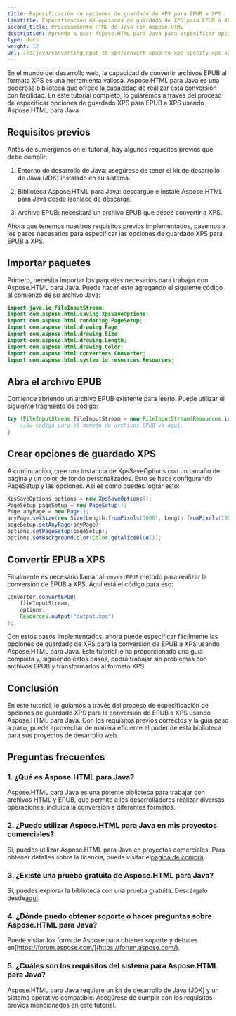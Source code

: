 ```yaml
---
title: Especificación de opciones de guardado de XPS para EPUB a XPS
linktitle: Especificación de opciones de guardado de XPS para EPUB a XPS
second_title: Procesamiento HTML de Java con Aspose.HTML
description: Aprenda a usar Aspose.HTML para Java para especificar opciones de guardado XPS para EPUB a XPS en este tutorial paso a paso. Convierta archivos EPUB sin problemas.
type: docs
weight: 12
url: /es/java/converting-epub-to-xps/convert-epub-to-xps-specify-xps-save-options/
---
```

En el mundo del desarrollo web, la capacidad de convertir archivos EPUB al formato XPS es una herramienta valiosa. Aspose.HTML para Java es una poderosa biblioteca que ofrece la capacidad de realizar esta conversión con facilidad. En este tutorial completo, lo guiaremos a través del proceso de especificar opciones de guardado XPS para EPUB a XPS usando Aspose.HTML para Java.

## Requisitos previos

Antes de sumergirnos en el tutorial, hay algunos requisitos previos que debe cumplir:

1. Entorno de desarrollo de Java: asegúrese de tener el kit de desarrollo de Java (JDK) instalado en su sistema.

2.  Biblioteca Aspose.HTML para Java: descargue e instale Aspose.HTML para Java desde la[enlace de descarga](https://releases.aspose.com/html/java/).

3. Archivo EPUB: necesitará un archivo EPUB que desee convertir a XPS.

Ahora que tenemos nuestros requisitos previos implementados, pasemos a los pasos necesarios para especificar las opciones de guardado XPS para EPUB a XPS.

## Importar paquetes

Primero, necesita importar los paquetes necesarios para trabajar con Aspose.HTML para Java. Puede hacer esto agregando el siguiente código al comienzo de su archivo Java:

```java
import java.io.FileInputStream;
import com.aspose.html.saving.XpsSaveOptions;
import com.aspose.html.rendering.PageSetup;
import com.aspose.html.drawing.Page;
import com.aspose.html.drawing.Size;
import com.aspose.html.drawing.Length;
import com.aspose.html.drawing.Color;
import com.aspose.html.converters.Converter;
import com.aspose.html.system.io.resources.Resources;
```

## Abra el archivo EPUB

Comience abriendo un archivo EPUB existente para leerlo. Puede utilizar el siguiente fragmento de código:

```java
try (FileInputStream fileInputStream = new FileInputStream(Resources.input("input.epub"))) {
    //Su código para el manejo de archivos EPUB va aquí.
}
```

## Crear opciones de guardado XPS

A continuación, cree una instancia de XpsSaveOptions con un tamaño de página y un color de fondo personalizados. Esto se hace configurando PageSetup y las opciones. Así es como puedes lograr esto:

```java
XpsSaveOptions options = new XpsSaveOptions();
PageSetup pageSetup = new PageSetup();
Page anyPage = new Page();
anyPage.setSize(new Size(Length.fromPixels(3000), Length.fromPixels(1000)));
pageSetup.setAnyPage(anyPage);
options.setPageSetup(pageSetup);
options.setBackgroundColor(Color.getAliceBlue());
```

## Convertir EPUB a XPS

 Finalmente es necesario llamar al`convertEPUB` método para realizar la conversión de EPUB a XPS. Aquí está el código para eso:

```java
Converter.convertEPUB(
    fileInputStream,
    options,
    Resources.output("output.xps")
);
```

Con estos pasos implementados, ahora puede especificar fácilmente las opciones de guardado de XPS para la conversión de EPUB a XPS usando Aspose.HTML para Java. Este tutorial le ha proporcionado una guía completa y, siguiendo estos pasos, podrá trabajar sin problemas con archivos EPUB y transformarlos al formato XPS.

## Conclusión

En este tutorial, lo guiamos a través del proceso de especificación de opciones de guardado XPS para la conversión de EPUB a XPS usando Aspose.HTML para Java. Con los requisitos previos correctos y la guía paso a paso, puede aprovechar de manera eficiente el poder de esta biblioteca para sus proyectos de desarrollo web.

## Preguntas frecuentes

### 1. ¿Qué es Aspose.HTML para Java?
Aspose.HTML para Java es una potente biblioteca para trabajar con archivos HTML y EPUB, que permite a los desarrolladores realizar diversas operaciones, incluida la conversión a diferentes formatos.

### 2. ¿Puedo utilizar Aspose.HTML para Java en mis proyectos comerciales?
 Sí, puedes utilizar Aspose.HTML para Java en proyectos comerciales. Para obtener detalles sobre la licencia, puede visitar el[pagina de compra](https://purchase.aspose.com/buy).

### 3. ¿Existe una prueba gratuita de Aspose.HTML para Java?
 Sí, puedes explorar la biblioteca con una prueba gratuita. Descárgalo desde[aquí](https://releases.aspose.com/).

### 4. ¿Dónde puedo obtener soporte o hacer preguntas sobre Aspose.HTML para Java?
 Puede visitar los foros de Aspose para obtener soporte y debates en[https://forum.aspose.com/](https://forum.aspose.com/).

### 5. ¿Cuáles son los requisitos del sistema para Aspose.HTML para Java?
Aspose.HTML para Java requiere un kit de desarrollo de Java (JDK) y un sistema operativo compatible. Asegúrese de cumplir con los requisitos previos mencionados en este tutorial.